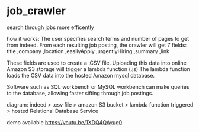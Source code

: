 # job_crawler
search through jobs more efficently

how it works:
The user specifies search terms and number of pages to get from indeed.
From each resulting job posting, the crawler will get 7 fields:
title ,company ,location ,easilyApply ,urgentlyHiring ,summary ,link

These fields are used to create a .CSV file.
Uploading this data into online Amazon S3 storage will trigger a lambda function (.js)
The lambda function loads the CSV data into the hosted Amazon mysql database.

Software such as SQL workbench or MySQL workbench can make queries to the database, allowing faster sifting through job postings.

diagram:
indeed > .csv file > amazon S3 bucket > lambda function triggered > hosted Relational Database Service

demo available https://youtu.be/1XDQ4QAyug0
